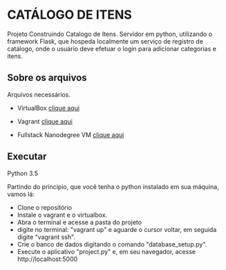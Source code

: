 # CATÁLOGO DE ITENS
Projeto Construindo Catalogo de Itens. Servidor em python, utilizando o framework Flask, que hospeda localmente um serviço de registro de catálogo, onde o usuário deve efetuar o login para adicionar categorias e itens.

## Sobre os arquivos
Arquivos necessários.

* VirtualBox
[clique aqui](https://www.virtualbox.org/wiki/Downloads)

* Vagrant
[clique aqui](https://www.vagrantup.com/downloads.html)

* Fullstack Nanodegree VM 
[clique aqui](https://github.com/udacity/fullstack-nanodegree-vm)
## Executar
Python 3.5

Partindo do principio, que você tenha o python instalado em sua máquina, vamos lá:
* Clone o repositório
* Instale o vagrant e o virtualbox.
* Abra o terminal e acesse a pasta do projeto
* digite no terminal: "vagrant up" e aguarde o cursor voltar, em seguida digite "vagrant ssh".
* Crie o banco de dados digitando o comando "database_setup.py".
* Execute o aplicativo "project.py" e, em seu navegador, acesse http://localhost:5000
